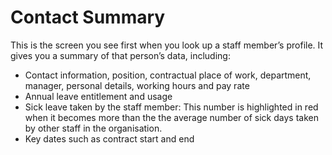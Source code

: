 Contact Summary
==========

This is the screen you see first when you look up a staff member’s profile. It gives you a summary of that person’s data, including:
-   Contact information, position, contractual place of work, department, manager, personal details, working hours and pay rate
-   Annual leave entitlement and usage
-   Sick leave taken by the staff member: This number is highlighted in red when it becomes more than the the average number of sick days taken by other staff in the organisation.
-   Key dates such as contract start and end

